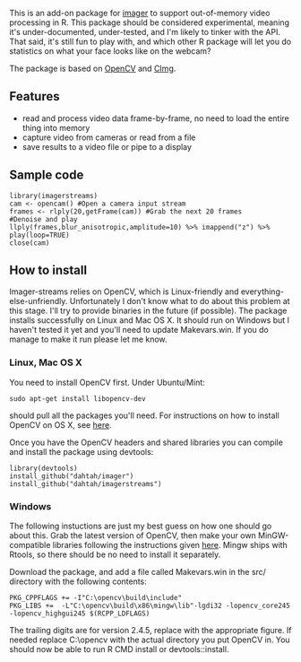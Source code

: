 This is an add-on package for [imager](https://github.com/dahtah/imager) to support out-of-memory video processing in R. This package should be considered experimental, meaning it's under-documented, under-tested, and I'm likely to tinker with the API. That said, it's still fun to play with, and which other R package will let you do statistics on what your face looks like on the webcam?

The package is based on [OpenCV](http://opencv.org) and [CImg](http://cimg.eu).

## Features

- read and process video data frame-by-frame, no need to load the entire thing into memory
- capture video from cameras or read from a file
- save results to a video file or pipe to a display 


## Sample code

	library(imagerstreams)
	cam <- opencam() #Open a camera input stream
	frames <- rlply(20,getFrame(cam)) #Grab the next 20 frames
	#Denoise and play
	llply(frames,blur_anisotropic,amplitude=10) %>% imappend("z") %>% play(loop=TRUE)
	close(cam)

## How to install

Imager-streams relies on OpenCV, which is Linux-friendly and everything-else-unfriendly. Unfortunately I don't know what to do about this problem at this stage. I'll try to provide binaries in the future (if possible). 
The package installs successfully on Linux and Mac OS X. It should run on Windows but I haven't tested it yet and you'll need to update Makevars.win. If you do manage to make it run please let me know.

### Linux, Mac OS X

You need to install OpenCV first. Under Ubuntu/Mint:

	sudo apt-get install libopencv-dev

should pull all the packages you'll need. For instructions on how to install OpenCV on OS X, see [here](http://mac-opencv-projects.blogspot.fr/2014/01/installing-opencv-on-mac-os-x-1091.html).

Once you have the OpenCV headers and shared libraries you can compile and install the package using devtools:

	library(devtools)
	install_github("dahtah/imager")
	install_github("dahtah/imagerstreams")

### Windows

The following instuctions are just my best guess on how one should go about this. Grab the latest version of OpenCV, then make your own MinGW-compatible libraries following the instructions given [here](http://stackoverflow.com/questions/26397657/compiling-mingw-libs-for-opencv-under-windows). Mingw ships with Rtools, so there should be no need to install it separately.

Download the package, and add a file called Makevars.win in the src/ directory with the following contents:

	PKG_CPPFLAGS += -I"C:\opencv\build\include" 
	PKG_LIBS +=  -L"C:\opencv\build\x86\mingw\lib"-lgdi32 -lopencv_core245 -lopencv_highgui245 $(RCPP_LDFLAGS)

The trailing digits are for version 2.4.5, replace with the appropriate figure. If needed replace C:\opencv with the actual directory you put OpenCV in. You should now be able to run R CMD install or devtools::install. 

